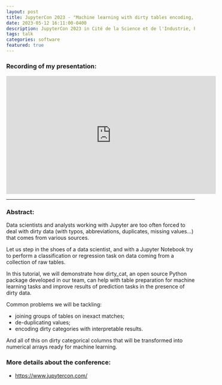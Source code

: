 ```yaml
---
layout: post
title: JupyterCon 2023 - "Machine learning with dirty tables encoding, joining and deduplicating"
date: 2023-05-12 16:11:00-0400
description: JupyterCon 2023 in Cité de la Science et de l'Industrie, Paris, France.
tags: talk
categories: software
featured: true
---
```


### Recording of my presentation:

<iframe width="560" height="315" src="https://www.youtube.com/embed/lvDN0wgTpeI" title="YouTube video player" frameborder="0" allow="accelerometer; autoplay; clipboard-write; encrypted-media; gyroscope; picture-in-picture; web-share" allowfullscreen></iframe>

***

### Abstract:
Data scientists and analysts working with Jupyter are too often forced to deal with dirty data (with typos, abbreviations, duplicates, missing values...) that comes from various sources.

Let us step in the shoes of a data scientist, and with a Jupyter Notebook try to perform a classification or regression task on data coming from a collection of raw tables.

In this tutorial, we will demonstrate how dirty_cat, an open source Python package developed in our team, can help with table preparation for machine learning tasks and improve results of prediction tasks in the presence of dirty data.

Common problems we will be tackling:
<ul>
    <li>joining groups of tables on inexact matches;</li>
    <li>de-duplicating values;</li>
    <li>encoding dirty categories with interpretable results.</li>
</ul>

And all of this on dirty categorical columns that will be transformed into numerical arrays ready for machine learning.

### More details about the conference:
<ul>
    <li> <a href="https://www.jupytercon.com/">https://www.jupytercon.com/</a> </li>
</ul>